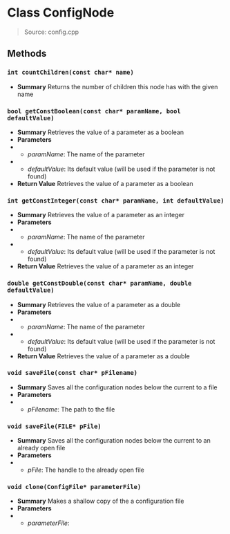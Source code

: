 # Class ConfigNode
> Source: config.cpp
## Methods
### ``int countChildren(const char* name)``
* **Summary**
  Returns the number of children this node has with the given name
### ``bool getConstBoolean(const char* paramName, bool defaultValue)``
* **Summary**
  Retrieves the value of a parameter as a boolean
* **Parameters**
* * _paramName_: The name of the parameter
* * _defaultValue_: Its default value (will be used if the parameter is not found)
* **Return Value**
  Retrieves the value of a parameter as a boolean
### ``int getConstInteger(const char* paramName, int defaultValue)``
* **Summary**
  Retrieves the value of a parameter as an integer
* **Parameters**
* * _paramName_: The name of the parameter
* * _defaultValue_: Its default value (will be used if the parameter is not found)
* **Return Value**
  Retrieves the value of a parameter as an integer
### ``double getConstDouble(const char* paramName, double defaultValue)``
* **Summary**
  Retrieves the value of a parameter as a double
* **Parameters**
* * _paramName_: The name of the parameter
* * _defaultValue_: Its default value (will be used if the parameter is not found)
* **Return Value**
  Retrieves the value of a parameter as a double
### ``void saveFile(const char* pFilename)``
* **Summary**
  Saves all the configuration nodes below the current to a file
* **Parameters**
* * _pFilename_: The path to the file
### ``void saveFile(FILE* pFile)``
* **Summary**
  Saves all the configuration nodes below the current to an already open file
* **Parameters**
* * _pFile_: The handle to the already open file
### ``void clone(ConfigFile* parameterFile)``
* **Summary**
  Makes a shallow copy of the a configuration file
* **Parameters**
* * _parameterFile_: 
